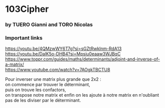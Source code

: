 # 103Cipher
### by TUERO Gianni and TORO Nicolas

### Important links
https://youtu.be/4QMzwWY6T7g?si=sGZtRwklnm-RdA13    
https://youtu.be/DalK5o-DHB4?si=Mpsiu0eaaw3WJBqC    
https://www.toppr.com/guides/maths/determinants/adjoint-and-inverse-of-a-matrix/    
https://www.youtube.com/watch?v=7AOgkTBCTU8    

Pour inverser une matrix plus grande que 2x2 :    
on commence par trouver le déterminant,    
puis on trouve les confactors,    
on transpose notre matrix
et enfin on les ajoute à notre matrix en n'oubliant pas de les diviser par le déterminant. 